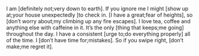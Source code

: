 I am [definitely not;very down to earth]. If you ignore me I might [show up at;your house unexpectedly ]to check in. [I have a great;fear of heights], so [don’t worry about;my climbing up any fire escapes]. I love tea, coffee and anything else with caffeine in it. It’s the only [thing that keeps;me going] throughout the day. I have a consistent [urge to;do everything properly] all of the time. I [don’t have time for;mistakes]. So if you swipe right, [don’t make;me regret it].